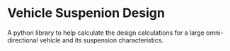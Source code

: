 # Vehicle Suspenion Design
A python library to help calculate the design calculations for a large omni-directional vehicle and its suspension characteristics. 
